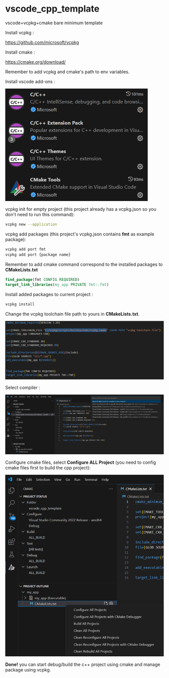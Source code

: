 # vscode_cpp_template
vscode+vcpkg+cmake bare minimum template

Install vcpkg : 

https://github.com/microsoft/vcpkg

Install cmake :

https://cmake.org/download/

Remember to add vcpkg and cmake's path to env variables.

Install vscode add-ons :

<img src="images\addon.png">

vcpkg init for empty project (this project already has a vcpkg.json so you don't need to run this command):
```bash
vcpkg new --application
```

vcpkg add packages (this project's vcpkg.json contains **fmt** as example package):
```bash
vcpkg add port fmt
vcpkg add port {package name}
```

Remember to add cmake command correspond to the installed packages to **CMakeLists.txt**
```cmake
find_package(fmt CONFIG REQUIRED)
target_link_libraries(my_app PRIVATE fmt::fmt)
```

Install added packages to current project :
```bash
vcpkg install
```

Change the vcpkg toolchain file path to yours in **CMakeLists.txt**.

<img src="images\cmake.png">

Select compiler : 

<img src="images\cmake_kit.png">

Configure cmake files, select **Configure ALL Project** (you need to config cmake files first to build the cpp project):

<img src="images\cmake_config.png">

**Done!** you can start debug/build the c++ project using cmake and manage package using vcpkg.
